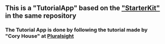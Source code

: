 ## This is a "TutorialApp" based on the ["StarterKit"](https://github.com/JonasJsk/React-Flux/tree/master/StarterKit) in the same repository

### The Tutorial App is done by following the tutorial made by "Cory House" at [Pluralsight](https://app.pluralsight.com/library/courses/react-flux-building-applications/table-of-contents)
